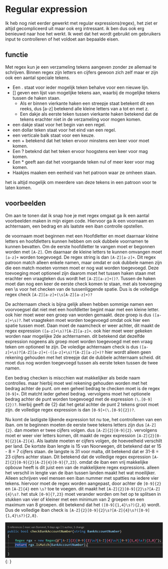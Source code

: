 # Regular expression

Ik heb nog niet eerder gewerkt met regular expressions(regex), het ziet er altijd gecompliceerd uit maar ook erg intressant. ik ben dus ook erg benieuwd naar hoe het werkt. Ik weet dat het wordt gebruikt om gebruikers input te controlleren of het voldoet aan bepaalde eisen. 

## functie
Met regex kun je een verzameling tekens aangeven zonder ze allemaal te schrijven. Binnen regex zijn letters en cijfers gewoon zich zelf maar er zijn ook een aantal speciale tekens.

* Een . staat voor ieder mogelijk teken behalve voor een nieuwe lijn.
* [] geven een lijst van mogelijke tekens aan, waarbij de mogelijke tekens tussen de haken staan.
  * Als er binnen vierkante haken een streepje staat betekent dit een reeks, dus [a-z] betekend alle kleine letters van a tot en met z.
  * Een dakje als eerste teken tussen vierkante haken betekend dat de tekens erachter niet in de verzameling voor mogen komen.
* een dakje staat voor het begin van een regel.
* een dollar teken staat voor het eind van een regel.
* een verticale balk staat voor een keuze.
* een + betekend dat het teken ervoor minstens een keer voor moet komen.
* Een ? beteknd dat het teken ervoor hoogstens een keer voor mag komen.
* Een * geeft aan dat het voorgaande teken nul of meer keer voor mag komen.
* Haakjes maaken een eenheid van het patroon waar ze omheen staan.

het is altijd mogelijk om meerdere van deze tekens in een patroon voor te laten komen.

## voorbeelden
Om aan te tonen dat ik snap hoe je met regex omgaat ga ik een aantal voorbeelden maken in mijn eigen code. Hiervoor ga ik een voornaam en achternaam, een bedrag en als laatste een iban controlle opstellen.

de voornaam moet beginnen met een Hoofdletter en moet daarnaar kleine letters en hoofdletters kunnen hebben om ook dubbele voornamen te kunnen bevatten. Om de eerste hoofdletter te vangen moet er begonnen worden met `[A-Z]`. Om daarnaar de kleine letters te kunnen omvangen moet `[a-z]+` worden toegevoegd. De regex string is dan `[A-Z][a-z]+`. Dit regex patroon match alleen enkele namen, maar omdat er ook dubbele namen zijn die een match moeten vormen moet er nog wat worden toegevoegd. Deze toevoeging moet optioneel zijn daarom moet het tussen haken staan met erachter een vraagteken dus wordt het `[A-Z][a-z]+()?`. Tussen de haken moet dan nog een keer de eerste check komen te staan, met als toevoeging een \s voor het checken van de tussenliggende spatie. Dus is de volledige regex check `[A-Z][a-z]+(\s[A-Z][a-z]+)?`

De achternaam check is bijna gelijk alleen hebben sommige namen een voorvoegsel dat niet met een hoofdletter begint maar met een kleine letter. ook hier moet weer een groep van worden gemaakt. deze groep is dus `([a-z]+\s)?`. het vraagteken moet worden toegevoegd omdat ook hier een spatie tussen moet. Daan moet de naamcheck er weer achter, dit maakt de regex expression `([a-z]+\s)?[A-Z][a-z]+`. ook hier moet weer gekeken worden naar mogelijke 2de achternamen. dit betekend dat dezelfde expression nogeens als groep moet worden toegevoegd met een vraag teken om optioneel te zijn. De voledige achternaam check is dus `([a-z]+\s)?[A-Z][a-z]+(-([a-z]+\s)?[A-Z][a-z]+)?` hier wordt alleen geen rekening gehouden met het streepje dat de dubbele achternaam scheid. dit moet dus nog worden toegevoegd tussen als eerste teken tussen de twee namen.

Een bedrag checken is miscchien wat makkelijker als beide naam controlles. maar hierbij moet wel rekening gehouden worden met het bedrag achter de punt. om een geheel bedrag te checken moet is de regex `[0-9]+`. Dit matcht ieder geheel bedrag. vervolgens moet het optionele bedrag achter de punt worden toegevoegd met de expression `(\.[0-9]{2})?`. hierbij geeft de {2} dat het getal achter de punt 2 tekens groot moet zijn. de volledige regex expression is dan `[0-9]+(\.[0-9]{2})?`.

Nu komt de lastigste lijkende expression tot nu toe, het controlleren van een iban. om te beginnen moeten de eerste twee tekens letters zijn dus `[A-Z]{2}`. dan moeten er twee cijfers volgen. dus `[A-Z]{2}[0-9]{2}`. vervolgens moet er weer vier letters komen, dit maakt de regex expression `[A-Z]{2}[0-9]{2}[A-Z]{4}`. Als laatste moeten er cijfers volgen, de hoeveelheid verschilt per land. De kortste iban lengte is 15 van Noorwegen, dit betekend dat er 15 - 8 = 7 cijfers staan. de langste is 31 voor malta, dit betekend dat er 31-8 = 23 cijfers achter staan. Dit betekend dat de volledige regex expression `[A-Z]{2}[0-9]{2}[A-Z]{4}[0-9]{7,23}`. omdat de iban een vrij makkelijke opbouw heeft is dit juist een van de makkelijkere regex expressions. alleen het verschil in lengte van de iban tussen landen maakt het wat moeilijker. Alleen schrijven veel mensen een iban nummer met spatties na iedere vier tekens. hiervoor moet de regex worden aangepast, door achter de `[0-9]{2}` en `[A-Z]{4}` een `\s?` toe te voegen. dit maakt het `[A-Z]{2}[0-9]{2}\s?[A-Z]{4}\s?`. het stuk `[0-9]{7,23}` moet verander worden om het op te splitsen in stukken van vier of kleiner met een minimum van 2 groepen en een maximum van 8 groepen. dit betekend dat het `([0-9]{1,4}\s?){2,8}` wordt. Dus de volledige iban check is `[A-Z]{2}[0-9]{2}\s?[A-Z]{4}\s?([0-9]{1,4}\s?){2,8}`.

![regex iban check](../images/regex_iban.png) {: }
